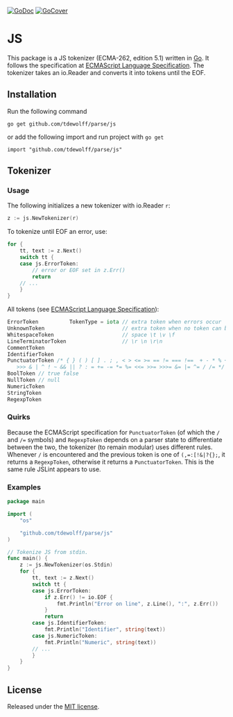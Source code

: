 [![GoDoc](http://godoc.org/github.com/tdewolff/parse/js?status.svg)](http://godoc.org/github.com/tdewolff/parse/js) [![GoCover](http://gocover.io/_badge/github.com/tdewolff/parse/js)](http://gocover.io/github.com/tdewolff/parse/js)

# JS
This package is a JS tokenizer (ECMA-262, edition 5.1) written in [Go][1]. It follows the specification at [ECMAScript Language Specification](http://www.ecma-international.org/ecma-262/5.1/). The tokenizer takes an io.Reader and converts it into tokens until the EOF.

## Installation
Run the following command

	go get github.com/tdewolff/parse/js

or add the following import and run project with `go get`

	import "github.com/tdewolff/parse/js"

## Tokenizer
### Usage
The following initializes a new tokenizer with io.Reader `r`:
``` go
z := js.NewTokenizer(r)
```

To tokenize until EOF an error, use:
``` go
for {
	tt, text := z.Next()
	switch tt {
	case js.ErrorToken:
		// error or EOF set in z.Err()
		return
	// ...
	}
}
```

All tokens (see [ECMAScript Language Specification](http://www.ecma-international.org/ecma-262/5.1/)):
``` go
ErrorToken          TokenType = iota // extra token when errors occur
UnknownToken                         // extra token when no token can be matched
WhitespaceToken                      // space \t \v \f
LineTerminatorToken                  // \r \n \r\n
CommentToken
IdentifierToken
PunctuatorToken /* { } ( ) [ ] . ; , < > <= >= == != === !==  + - * % ++ -- << >>
   >>> & | ^ ! ~ && || ? : = += -= *= %= <<= >>= >>>= &= |= ^= / /= */
BoolToken // true false
NullToken // null
NumericToken
StringToken
RegexpToken
```

### Quirks
Because the ECMAScript specification for `PunctuatorToken` (of which the `/` and `/=` symbols) and `RegexpToken` depends on a parser state to differentiate between the two, the tokenizer (to remain modular) uses different rules. Whenever `/` is encountered and the previous token is one of `(,=:[!&|?{};`, it returns a `RegexpToken`, otherwise it returns a `PunctuatorToken`. This is the same rule JSLint appears to use.

### Examples
``` go
package main

import (
	"os"

	"github.com/tdewolff/parse/js"
)

// Tokenize JS from stdin.
func main() {
	z := js.NewTokenizer(os.Stdin)
	for {
		tt, text := z.Next()
		switch tt {
		case js.ErrorToken:
			if z.Err() != io.EOF {
				fmt.Println("Error on line", z.Line(), ":", z.Err())
			}
			return
		case js.IdentifierToken:
			fmt.Println("Identifier", string(text))
		case js.NumericToken:
			fmt.Println("Numeric", string(text))
		// ...
		}
	}
}
```

## License
Released under the [MIT license](LICENSE.md).

[1]: http://golang.org/ "Go Language"
